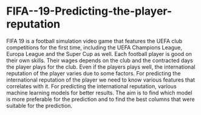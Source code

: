 # FIFA--19-Predicting-the-player-reputation
FIFA 19 is a football simulation video game that features the UEFA club competitions for the first time, including the UEFA Champions League, Europa League and the Super Cup as well.
Each football player is good on their own skills. Their wages depends on the club and the contracted days the player plays for the club. Even if the players plays well, the international reputation of the player varies due to some factors. For  predicting the international reputation of the player we need to know various  features that correlates with it. For predicting the international reputation, various machine learning models for better results.  The aim is to find which model is more preferable for the prediction and to find the best columns that were suitable for the prediction.
